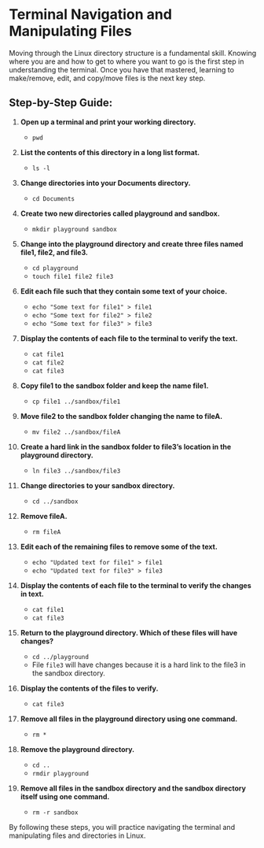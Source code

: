# Terminal Navigation and Manipulating Files

Moving through the Linux directory structure is a fundamental skill. Knowing where you are and how to get to where you want to go is the first step in understanding the terminal. Once you have that mastered, learning to make/remove, edit, and copy/move files is the next key step.

## Step-by-Step Guide:

1. **Open up a terminal and print your working directory.**
    - `pwd`

2. **List the contents of this directory in a long list format.**
    - `ls -l`

3. **Change directories into your Documents directory.**
    - `cd Documents`

4. **Create two new directories called playground and sandbox.**
    - `mkdir playground sandbox`

5. **Change into the playground directory and create three files named file1, file2, and file3.**
    - `cd playground`
    - `touch file1 file2 file3`

6. **Edit each file such that they contain some text of your choice.**
    - `echo "Some text for file1" > file1`
    - `echo "Some text for file2" > file2`
    - `echo "Some text for file3" > file3`

7. **Display the contents of each file to the terminal to verify the text.**
    - `cat file1`
    - `cat file2`
    - `cat file3`

8. **Copy file1 to the sandbox folder and keep the name file1.**
    - `cp file1 ../sandbox/file1`

9. **Move file2 to the sandbox folder changing the name to fileA.**
    - `mv file2 ../sandbox/fileA`

10. **Create a hard link in the sandbox folder to file3’s location in the playground directory.**
    - `ln file3 ../sandbox/file3`

11. **Change directories to your sandbox directory.**
    - `cd ../sandbox`

12. **Remove fileA.**
    - `rm fileA`

13. **Edit each of the remaining files to remove some of the text.**
    - `echo "Updated text for file1" > file1`
    - `echo "Updated text for file3" > file3`

14. **Display the contents of each file to the terminal to verify the changes in text.**
    - `cat file1`
    - `cat file3`

15. **Return to the playground directory. Which of these files will have changes?**
    - `cd ../playground`
    - File `file3` will have changes because it is a hard link to the file3 in the sandbox directory.

16. **Display the contents of the files to verify.**
    - `cat file3`

17. **Remove all files in the playground directory using one command.**
    - `rm *`

18. **Remove the playground directory.**
    - `cd ..`
    - `rmdir playground`

19. **Remove all files in the sandbox directory and the sandbox directory itself using one command.**
    - `rm -r sandbox`

By following these steps, you will practice navigating the terminal and manipulating files and directories in Linux.